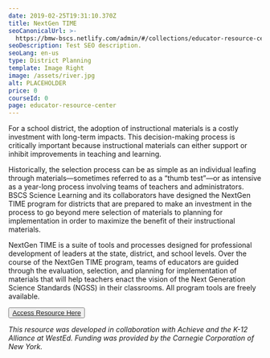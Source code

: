 ```yaml
---
date: 2019-02-25T19:31:10.370Z
title: NextGen TIME
seoCanonicalUrl: >-
  https://bmw-bscs.netlify.com/admin/#/collections/educator-resource-center/nextgentime
seoDescription: Test SEO description.
seoLang: en-us
type: District Planning
template: Image Right
image: /assets/river.jpg
alt: PLACEHOLDER
price: 0
courseId: 0
page: educator-resource-center
---
```

For a school district, the adoption of instructional materials is a costly investment with long-term impacts. This decision-making process is critically important because instructional materials can either support or inhibit improvements in teaching and learning.

Historically, the selection process can be as simple as an individual leafing through materials—sometimes referred to as a “thumb test”—or as intensive as a year-long process involving teams of teachers and administrators. BSCS Science Learning and its collaborators have designed the NextGen TIME program for districts that are prepared to make an investment in the process to go beyond mere selection of materials to planning for implementation in order to maximize the benefit of their instructional materials. 

NextGen TIME is a suite of tools and processes designed for professional development of leaders at the state, district, and school levels. Over the course of the NextGen TIME program, teams of educators are guided through the evaluation, selection, and planning for implementation of materials that will help teachers enact the vision of the Next Generation Science Standards (NGSS) in their classrooms. All program tools are freely available.

<button class="btn btn-primary"><a href="http://nextgentime.org/" target="_blank">Access Resource Here</a></button>

_This resource was developed in collaboration with Achieve and the K-12 Alliance at WestEd. Funding was provided by the Carnegie Corporation of New York._
